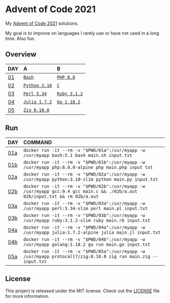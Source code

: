 # Advent of Code 2021

My [Advent of Code 2021][aoc-2021] solutions.

My goal is to improve on languages I rarely use or have not used in a long time.
Also fun.

## Overview

| DAY                                       | A                              | B                             |
| :---------------------------------------- | :----------------------------- | :---------------------------- |
| [01](https://adventofcode.com/2021/day/1) | [`Bash`](./01a/main.sh)        | [`PHP 8.0`](./01b/main.php)   |
| [02](https://adventofcode.com/2021/day/2) | [`Python 3.10`](./02a/main.py) | [`C`](./02b/main.c)           |
| [03](https://adventofcode.com/2021/day/3) | [`Perl 5.34`](./03a/main.pl)   | [`Ruby 3.1.2`](./03b/main.rb) |
| [04](https://adventofcode.com/2021/day/4) | [`Julia 1.7.2`](./04a/main.jl) | [`Go 1.18.2`](./04b/main.go)  |
| [05](https://adventofcode.com/2021/day/5) | [`Zig 0.10.0`](./05a/main.zig) |                               |

## Run

| DAY                                              | COMMAND                                                                                                                      |
| :----------------------------------------------- | :--------------------------------------------------------------------------------------------------------------------------- |
| [01a](https://adventofcode.com/2021/day/1)       | `docker run -it --rm -v "$PWD/01a":/usr/myapp -w /usr/myapp bash:5.1 bash main.sh input.txt`                                 |
| [01b](https://adventofcode.com/2021/day/1#part2) | `docker run -it --rm -v "$PWD/01b":/usr/myapp -w /usr/myapp php:8.0.0-alpine php main.php input txt`                         |
| [02a](https://adventofcode.com/2021/day/2)       | `docker run -it --rm -v "$PWD/02a":/usr/myapp -w /usr/myapp python:3.10-slim python main.py input.txt`                       |
| [02b](https://adventofcode.com/2021/day/2#part2) | `docker run -it --rm -v "$PWD/02b":/usr/myapp -w /usr/myapp gcc:9.4 gcc main.c && ./02b/a.out 02b/input.txt && rm 02b/a.out` |
| [03a](https://adventofcode.com/2021/day/3)       | `docker run -it --rm -v "$PWD/03a":/usr/myapp -w /usr/myapp perl:5.34-slim perl main.pl input.txt`                           |
| [03b](https://adventofcode.com/2021/day/3#part2) | `docker run -it --rm -v "$PWD/03b":/usr/myapp -w /usr/myapp ruby:3.1.2-slim ruby main.rb input.txt`                          |
| [04a](https://adventofcode.com/2021/day/4)       | `docker run -it --rm -v "$PWD/04a":/usr/myapp -w /usr/myapp julia:1.7.2-alpine julia main.jl input.txt`                      |
| [04b](https://adventofcode.com/2021/day/4#part2) | `docker run -it --rm -v "$PWD/04b":/usr/myapp -w /usr/myapp golang:1.18.2 go run main.go input.txt`                          |
| [05a](https://adventofcode.com/2021/day/5)       | `docker run -it --rm -v "$PWD/05a":/usr/myapp -w /usr/myapp protocall7/zig:0.10.0 zig run main.zig -- input.txt`             |

## License

This project is released under the MIT license.
Check out the [LICENSE](LICENSE) file for more information.

[aoc-2021]: https://adventofcode.com/2021
